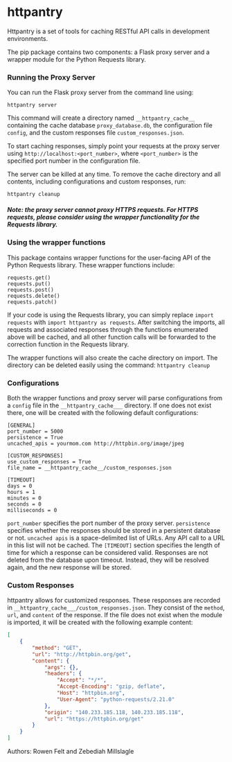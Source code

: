 # httpantry
Httpantry is a set of tools for caching RESTful API calls in development environments.

The pip package contains two components: a Flask proxy server and a wrapper module for the Python Requests library.

### Running the Proxy Server

You can run the Flask proxy server from the command line using:

```httpantry server```

This command will create a directory named ```__httpantry_cache__``` containing the cache database ```proxy_database.db```, the configuration file ```config```, and the custom responses file ```custom_responses.json```.

To start caching responses, simply point your requests at the proxy server using ```http://localhost:<port_number>```, where ```<port_number>``` is the specified port number in the configuration file.

The server can be killed at any time. To remove the cache directory and all contents, including configurations and custom responses, run:

```httpantry cleanup```

##### Note: the proxy server cannot proxy HTTPS requests. For HTTPS requests, please consider using the wrapper functionality for the Requests library.

### Using the wrapper functions

This package contains wrapper functions for the user-facing API of the Python Requests library. These wrapper functions include:
```
requests.get()
requests.put()
requests.post()
requests.delete()
requests.patch()
```

If your code is using the Requests library, you can simply replace 
```import requests``` with ```import httpantry as requests```.
After switching the imports, all requests and associated responses through the functions enumerated above will be cached, and all other function calls will be forwarded to the correction function in the Requests library.

The wrapper functions will also create the cache directory on import. The directory can be deleted easily using the command:
```httpantry cleanup```

### Configurations

Both the wrapper functions and proxy server will parse configurations from a ```config``` file in the ```__httpantry_cache___``` directory. If one does not exist there, one will be created with the following default configurations:

```
[GENERAL]
port_number = 5000
persistence = True
uncached_apis = yourmom.com http://httpbin.org/image/jpeg

[CUSTOM_RESPONSES]
use_custom_responses = True
file_name = __httpantry_cache__/custom_responses.json

[TIMEOUT]
days = 0
hours = 1
minutes = 0
seconds = 0
milliseconds = 0
```

```port_number``` specifies the port number of the proxy server.
```persistence``` specifies whether the responses should be stored in a persistent database or not.
```uncached apis``` is a space-delimited list of URLs. Any API call to a URL in this list will not be cached.
The ```[TIMEOUT]``` section specifies the length of time for which a response can be considered valid. Responses are not deleted from the database upon timeout. Instead, they will be resolved again, and the new response will be stored.

### Custom Responses

httpantry allows for customized responses. These responses are recorded in ```__httpantry_cache___/custom_responses.json```. They consist of the ```method```, ```url```, and ```content``` of the response. If the file does not exist when the module is imported, it will be created with the following example content:

```json
[
    {
        "method": "GET",
        "url": "http://httpbin.org/get",
        "content": {
            "args": {},
            "headers": {
                "Accept": "*/*",
                "Accept-Encoding": "gzip, deflate",
                "Host": "httpbin.org",
                "User-Agent": "python-requests/2.21.0"
            },
            "origin": "140.233.185.118, 140.233.185.118",
            "url": "https://httpbin.org/get"
        }
    }
]
```

Authors: Rowen Felt and Zebediah Millslagle

